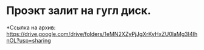 # Проэкт залит на гугл диск.
*Ссылка на архив: https://drive.google.com/drive/folders/1eMN2XZyPjJgXrKyHxZU0laMg3I4IhnOL?usp=sharing
